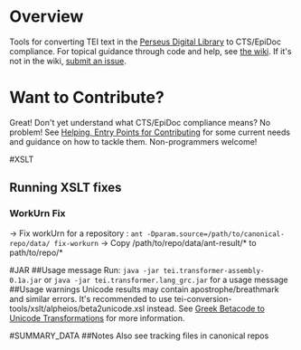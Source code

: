 # Overview
Tools for converting TEI text in the [Perseus Digital Library](http://www.perseus.tufts.edu/hopper/)  to CTS/EpiDoc compliance. For topical guidance through code and help, see [the wiki](https://github.com/PerseusDL/tei-conversion-tools/wiki). If it's not in the wiki, [submit an issue](https://github.com/PerseusDL/tei-conversion-tools/issues/new).

# Want to Contribute?

Great! Don't yet understand what CTS/EpiDoc compliance means? No problem! See [Helping, Entry Points for Contributing](https://github.com/PerseusDL/tei-conversion-tools/wiki/Helping,-Entry-Points-for-Contributing) for some current needs and guidance on how to tackle them. Non-programmers welcome!

#XSLT
## Running XSLT fixes
### WorkUrn Fix
-> Fix workUrn for a repository : `ant -Dparam.source=/path/to/canonical-repo/data/ fix-workurn`
-> Copy /path/to/repo/data/ant-result/* to path/to/repo/*

#JAR
##Usage message
Run: `java -jar tei.transformer-assembly-0.1a.jar` or `java -jar tei.transformer.lang_grc.jar` for a usage message
##Usage warnings
Unicode results may contain apostrophe/breathmark and similar errors. It's recommended to use tei-conversion-tools/xslt/alpheios/beta2unicode.xsl instead. See [Greek Betacode to Unicode Transformations](https://github.com/PerseusDL/tei-conversion-tools/wiki/Greek-Betacode-to-Unicode-Transformations) for more information. 

#SUMMARY_DATA
##Notes
Also see tracking files in canonical repos

